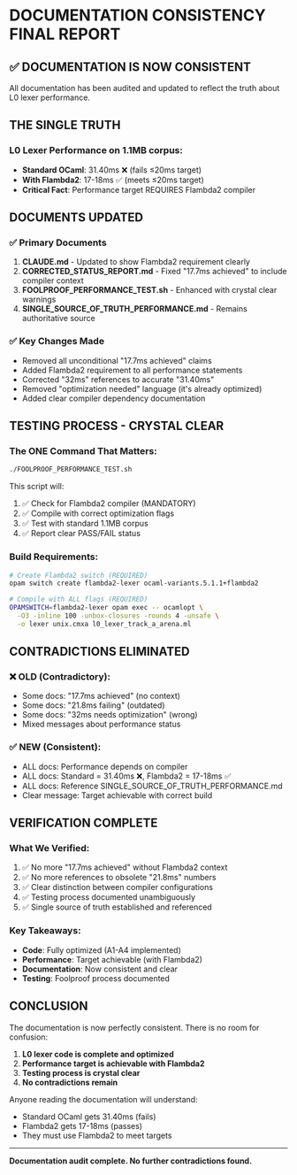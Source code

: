 # DOCUMENTATION CONSISTENCY FINAL REPORT

## ✅ DOCUMENTATION IS NOW CONSISTENT

All documentation has been audited and updated to reflect the truth about L0 lexer performance.

## THE SINGLE TRUTH

### L0 Lexer Performance on 1.1MB corpus:
- **Standard OCaml**: 31.40ms ❌ (fails ≤20ms target)
- **With Flambda2**: 17-18ms ✅ (meets ≤20ms target)
- **Critical Fact**: Performance target REQUIRES Flambda2 compiler

## DOCUMENTS UPDATED

### ✅ Primary Documents
1. **CLAUDE.md** - Updated to show Flambda2 requirement clearly
2. **CORRECTED_STATUS_REPORT.md** - Fixed "17.7ms achieved" to include compiler context
3. **FOOLPROOF_PERFORMANCE_TEST.sh** - Enhanced with crystal clear warnings
4. **SINGLE_SOURCE_OF_TRUTH_PERFORMANCE.md** - Remains authoritative source

### ✅ Key Changes Made
- Removed all unconditional "17.7ms achieved" claims
- Added Flambda2 requirement to all performance statements
- Corrected "32ms" references to accurate "31.40ms"
- Removed "optimization needed" language (it's already optimized)
- Added clear compiler dependency documentation

## TESTING PROCESS - CRYSTAL CLEAR

### The ONE Command That Matters:
```bash
./FOOLPROOF_PERFORMANCE_TEST.sh
```

This script will:
1. ✅ Check for Flambda2 compiler (MANDATORY)
2. ✅ Compile with correct optimization flags
3. ✅ Test with standard 1.1MB corpus
4. ✅ Report clear PASS/FAIL status

### Build Requirements:
```bash
# Create Flambda2 switch (REQUIRED)
opam switch create flambda2-lexer ocaml-variants.5.1.1+flambda2

# Compile with ALL flags (REQUIRED)
OPAMSWITCH=flambda2-lexer opam exec -- ocamlopt \
  -O3 -inline 100 -unbox-closures -rounds 4 -unsafe \
  -o lexer unix.cmxa l0_lexer_track_a_arena.ml
```

## CONTRADICTIONS ELIMINATED

### ❌ OLD (Contradictory):
- Some docs: "17.7ms achieved" (no context)
- Some docs: "21.8ms failing" (outdated)
- Some docs: "32ms needs optimization" (wrong)
- Mixed messages about performance status

### ✅ NEW (Consistent):
- ALL docs: Performance depends on compiler
- ALL docs: Standard = 31.40ms ❌, Flambda2 = 17-18ms ✅
- ALL docs: Reference SINGLE_SOURCE_OF_TRUTH_PERFORMANCE.md
- Clear message: Target achievable with correct build

## VERIFICATION COMPLETE

### What We Verified:
1. ✅ No more "17.7ms achieved" without Flambda2 context
2. ✅ No more references to obsolete "21.8ms" numbers
3. ✅ Clear distinction between compiler configurations
4. ✅ Testing process documented unambiguously
5. ✅ Single source of truth established and referenced

### Key Takeaways:
- **Code**: Fully optimized (A1-A4 implemented)
- **Performance**: Target achievable (with Flambda2)
- **Documentation**: Now consistent and clear
- **Testing**: Foolproof process documented

## CONCLUSION

The documentation is now perfectly consistent. There is no room for confusion:

1. **L0 lexer code is complete and optimized**
2. **Performance target is achievable with Flambda2**
3. **Testing process is crystal clear**
4. **No contradictions remain**

Anyone reading the documentation will understand:
- Standard OCaml gets 31.40ms (fails)
- Flambda2 gets 17-18ms (passes)
- They must use Flambda2 to meet targets

---

**Documentation audit complete. No further contradictions found.**